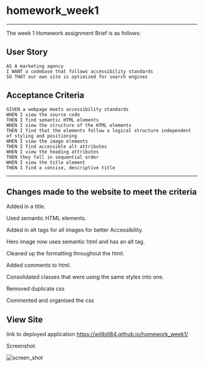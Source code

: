 # homework_week1
----------------------------------------
The week 1 Homework assignment Brief is as follows:

## User Story

```
AS A marketing agency
I WANT a codebase that follows accessibility standards
SO THAT our own site is optimized for search engines
```

## Acceptance Criteria

```
GIVEN a webpage meets accessibility standards
WHEN I view the source code
THEN I find semantic HTML elements
WHEN I view the structure of the HTML elements
THEN I find that the elements follow a logical structure independent of styling and positioning
WHEN I view the image elements
THEN I find accessible alt attributes
WHEN I view the heading attributes
THEN they fall in sequential order
WHEN I view the title element
THEN I find a concise, descriptive title
```
----------------------------------------------


## Changes made to the website to meet the criteria

Added in a title.

Used semantic HTML elements.

Added in alt tags for all images for better Accessibility.

Hero image now uses semantic html and has an alt tag.

Cleaned up the formatting throughout the html.

Added comments to html.

Consolidated classes that were using the same styles into one.

Removed duplicate css

Commented and organised the css

## View Site

link to deployed application
https://willbill84.github.io/homework_week1/

Screenshot

![screen_shot](https://user-images.githubusercontent.com/78286026/108585057-3e298b80-739a-11eb-99bd-6cbdd27acf29.png)
